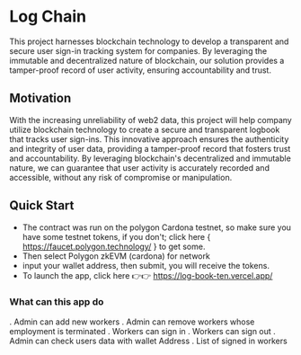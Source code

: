 # Log Chain

This project harnesses blockchain technology to develop a transparent and secure user sign-in tracking system for companies. By leveraging the immutable and decentralized nature of blockchain, our solution provides a tamper-proof record of user activity, ensuring accountability and trust.


## Motivation

With the increasing unreliability of web2 data, this project will help company  utilize blockchain technology to create a secure and transparent logbook that tracks user sign-ins. This innovative approach ensures the authenticity and integrity of user data, providing a tamper-proof record that fosters trust and accountability. By leveraging blockchain's decentralized and immutable nature, we can guarantee that user activity is accurately recorded and accessible, without any risk of compromise or manipulation.

## Quick Start
- The contract was run on the polygon Cardona testnet, so make sure you have some testnet tokens, if you don't; click here { https://faucet.polygon.technology/ } to get some.
- Then select Polygon zkEVM (cardona) for network
- input your wallet address, then submit, you will receive the tokens.
- To launch the app, click here 👉👉 https://log-book-ten.vercel.app/


### What can this app do

. Admin can add new workers
. Admin can remove workers whose employment is terminated
. Workers can sign in
. Workers can sign out
. Admin can check users data with wallet Address
. List of signed in workers

